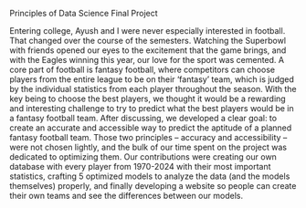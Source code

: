 Principles of Data Science Final Project

Entering college, Ayush and I were never especially interested in football. That changed over the course of the semesters. Watching the Superbowl with friends opened our eyes to the excitement that the game brings, and with the Eagles winning this year, our love for the sport was cemented. A core part of football is fantasy football, where competitors can choose players from the entire league to be on their ‘fantasy’ team, which is judged by the individual statistics from each player throughout the season. With the key being to choose the best players, we thought it would be a rewarding and interesting challenge to try to predict what the best players would be in a fantasy football team.
After discussing, we developed a clear goal: to create an accurate and accessible way to predict the aptitude of a planned fantasy football team. Those two principles – accuracy and accessibility – were not chosen lightly, and the bulk of our time spent on the project was dedicated to optimizing them.
Our contributions were creating our own database with every player from 1970-2024 with their most important statistics, crafting 5 optimized models to analyze the data (and the models themselves) properly, and finally developing a website so people can create their own teams and see the differences between our models.

